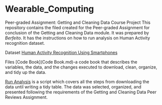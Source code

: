 # Wearable_Computing
Peer-graded Assignment: Getting and Cleaning Data Course Project
This repository contains the filed created for the Peer-graded Assignment for conclusion of the Getting and Cleaning Data module. It was prepared by *Berfeito*. It has the instructions on how to run analysis on Human Activity recognition dataset.

Dataset
[Human Activity Recognition Using Smartphones](https://d396qusza40orc.cloudfront.net/getdata%2Fprojectfiles%2FUCI%20HAR%20Dataset.zip)

Files
[Code Book](Code Book.md)-a code book that describes the variables, the data, and the changes executed to download, clean, organize,  and tidy up the data.

[Run Analysis](run_analysis.r) is a script which covers all the steps from downloading the data until writing a tidy table. The data was selected, organized, and presented following the requirements of the Getting and Cleaning Data Peer Reviews Assignment.
